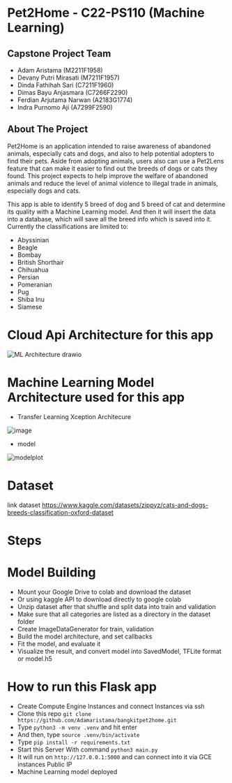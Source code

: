 # Pet2Home - C22-PS110 (Machine Learning)
## Capstone Project Team
- Adam Aristama (M2211F1958) 
- Devany Putri Mirasati (M7211F1957) 
- Dinda Fathihah Sari (C7211F1960) 
- Dimas Bayu Anjasmara (C7266F2290)
- Ferdian Arjutama Narwan (A2183G1774) 
- Indra Purnomo Aji (A7299F2590) 

## About The Project

Pet2Home is an application intended to raise awareness of abandoned animals, especially cats and dogs, and also to help potential adopters to find their pets. Aside from adopting animals, users also can use a Pet2Lens feature that can make it easier to find out the breeds of dogs or cats they found. This project expects to help improve the welfare of abandoned animals and reduce the level of animal violence to illegal trade in animals, especially dogs and cats.


This app is able to identify 5 breed of dog and 5 breed of cat and determine its quality with a Machine Learning model. And then it will insert the data into a database, which will save all the breed info which is saved into it. Currently the classifications are limited to:

- Abyssinian
- Beagle
- Bombay
- British Shorthair
- Chihuahua
- Persian
- Pomeranian
- Pug
- Shiba Inu
- Siamese

# Cloud Api Architecture for this app
![ML Architecture drawio](https://user-images.githubusercontent.com/22671679/173228471-882fb376-6d03-4375-bae4-64739c70f2c2.png)

# Machine Learning Model Architecture used for this app

- Transfer Learning Xception Architecure

![image](https://user-images.githubusercontent.com/53483448/173228123-68ef06e1-39d0-4202-b151-d55991800be2.png)

- model 

![modelplot](https://user-images.githubusercontent.com/53483448/173228156-761de12c-2d64-4f11-b731-b9ce514407f0.png)


# Dataset
link dataset https://www.kaggle.com/datasets/zippyz/cats-and-dogs-breeds-classification-oxford-dataset


# Steps 
# Model Building
  - Mount your Google Drive to colab and download the dataset
  - Or using kaggle API to download directly to google colab
  - Unzip dataset after that shuffle and split data into train and validation
  - Make sure that all categories are listed as a directory in the dataset folder
  - Create ImageDataGenerator for train, validation 
  - Build the model architecture, and set callbacks
  - Fit the model, and evaluate it
  - Visualize the result, and convert model into SavedModel, TFLite format or model.h5



# How to run this Flask app
- Create Compute Engine Instances and connect Instances via ssh
- Clone this repo `git clone https://github.com/Adamaristama/bangkitpet2home.git`
- Type `python3 -m venv .venv` and hit enter
- And then, type `source .venv/bin/activate`
- Type `pip install -r requirements.txt`
- Start this Server With command `python3 main.py`
- It will run on `http://127.0.0.1:5000` and can connect into it via GCE instances Public IP
- Machine Learning model deployed



